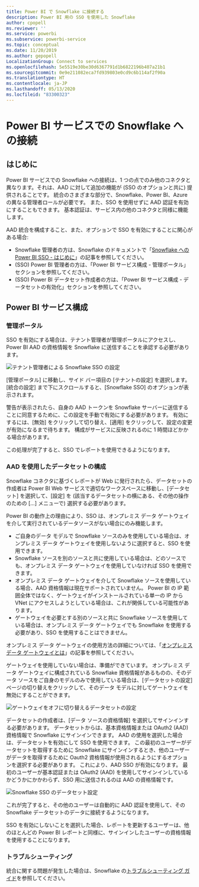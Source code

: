 ```yaml
---
title: Power BI で Snowflake に接続する
description: Power BI 用の SSO を使用した Snowflake
author: cpopell
ms.reviewer: ''
ms.service: powerbi
ms.subservice: powerbi-service
ms.topic: conceptual
ms.date: 11/20/2019
ms.author: gepopell
LocalizationGroup: Connect to services
ms.openlocfilehash: 5e5519e30be30d6367791d1b6822196b407a21b1
ms.sourcegitcommit: 0e9e211082eca7fd939803e0cd9c6b114af2f90a
ms.translationtype: HT
ms.contentlocale: ja-JP
ms.lasthandoff: 05/13/2020
ms.locfileid: "83300323"
---
```

#  <a name="connecting-to-snowflake-in-power-bi-service"></a>Power BI サービスでの Snowflake への接続

## <a name="introduction"></a>はじめに

Power BI サービスでの Snowflake への接続は、1 つの点でのみ他のコネクタと異なります。それは、AAD に対して追加の機能が (SSO のオプションと共に) 提供されることです。 統合のさまざまな部分で、Snowflake、Power BI、Azure の異なる管理者ロールが必要です。 また、SSO を使用せずに AAD 認証を有効にすることもできます。 基本認証は、サービス内の他のコネクタと同様に機能します。

AAD 統合を構成すること、また、オプションで SSO を有効にすることに関心がある場合:
* Snowflake 管理者の方は、Snowflake のドキュメントで「[Snowflake への Power BI SSO - はじめに](https://docs.snowflake.net/manuals/LIMITEDACCESS/oauth-powerbi.html)」の記事を参照してください。
* (SSO) Power BI 管理者の方は、「Power BI サービス構成 - 管理ポータル」セクションを参照してください。
* (SSO) Power BI データセット作成者の方は、「Power BI サービス構成 - データセットの有効化」セクションを参照してください。

## <a name="power-bi-service-configuration"></a>Power BI サービス構成

### <a name="admin-portal"></a>管理ポータル

SSO を有効にする場合は、テナント管理者が管理ポータルにアクセスし、Power BI AAD の資格情報を Snowflake に送信することを承認する必要があります。

![テナント管理者による Snowflake SSO の設定](media/service-connect-snowflake/snowflakessotenant.png)

[管理ポータル] に移動し、サイド バー項目の [テナントの設定] を選択します。[統合の設定] まで下にスクロールすると、[Snowflake SSO] のオプションが表示されます。

警告が表示されたら、自身の AAD トークンを Snowflake サーバーに送信することに同意するために、この設定を手動で有効にする必要があります。 有効にするには、[無効] をクリックして切り替え、[適用] をクリックして、設定の変更が有効になるまで待ちます。 構成がサービスに反映されるのに 1 時間ほどかかる場合があります。

この処理が完了すると、SSO でレポートを使用できるようになります。

### <a name="configuring-a-dataset-with-aad"></a>AAD を使用したデータセットの構成

Snowflake コネクタに基づくレポートが Web に発行されたら、データセットの作成者は Power BI Web サービスで適切なワークスペースに移動し、[データセット] を選択して、[設定] を (該当するデータセットの横にある、その他の操作のための [...] メニューで) 選択する必要があります。

Power BI の動作上の理由により、SSO は、オンプレミス データ ゲートウェイを介して実行されているデータソースがない場合にのみ機能します。

* ご自身のデータ モデルで Snowflake ソースのみを使用している場合は、オンプレミス データ ゲートウェイを使用しないように選択すると、SSO を使用できます。
* Snowflake ソースを別のソースと共に使用している場合は、どのソースでも、オンプレミス データ ゲートウェイを使用していなければ SSO を使用できます。
* オンプレミス データ ゲートウェイを介して Snowflake ソースを使用している場合、AAD 資格情報は現在サポートされていません。 Power BI の IP 範囲全体ではなく、ゲートウェイがインストールされている単一の IP から VNet にアクセスしようとしている場合は、これが関係している可能性があります。
* ゲートウェイを必要とする別のソースと共に Snowflake ソースを使用している場合は、オンプレミス データ ゲートウェイでも Snowflake を使用する必要があり、SSO を使用することはできません。

オンプレミス データ ゲートウェイの使用方法の詳細については、「[オンプレミス データ ゲートウェイとは](https://docs.microsoft.com/power-bi/service-gateway-onprem)」の記事を参照してください。

ゲートウェイを使用していない場合は、準備ができています。 オンプレミス データ ゲートウェイに構成されている Snowflake 資格情報があるものの、そのデータ ソースをご自身のモデルのみで使用している場合は、[データセットの設定] ページの切り替えをクリックして、そのデータ モデルに対してゲートウェイを無効にすることができます。

![ゲートウェイをオフに切り替えるデータセットの設定](media/service-connect-snowflake/snowflake_gateway_toggle_off.png)

データセットの作成者は、[データ ソースの資格情報] を選択してサインインする必要があります。 データセットからは、基本資格情報または OAuth2 (AAD) 資格情報で Snowflake にサインインできます。 AAD の使用を選択した場合は、データセットを有効にして SSO を使用できます。 この最初のユーザーがデータセットを取得するために Snowflake にサインインするとき、他のユーザーがデータを取得するために Oauth2 資格情報が使用されるようにするオプションを選択する必要があります。 これにより、AAD SSO が有効になります。 最初のユーザーが基本認証または OAuth2 (AAD) を使用してサインインしているかどうかにかかわらず、SSO 用に送信されるのは AAD の資格情報です。 

![Snowflake SSO のデータセット設定](media/service-connect-snowflake/snowflakessocredui.png)

これが完了すると、その他のユーザーは自動的に AAD 認証を使用して、その Snowflake データセットのデータに接続するようになります。

SSO を有効にしないことを選択した場合、レポートを更新するユーザーは、他のほとんどの Power BI レポートと同様に、サインインしたユーザーの資格情報を使用することになります。

### <a name="troubleshooting"></a>トラブルシューティング

統合に関する問題が発生した場合は、Snowflake の[トラブルシューティング ガイド](https://docs.snowflake.net/manuals/LIMITEDACCESS/oauth-powerbi.html#troubleshooting)を参照してください。

